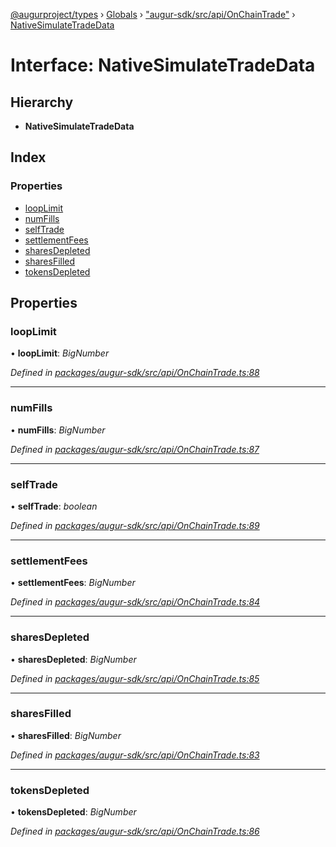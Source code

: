 [@augurproject/types](../README.md) › [Globals](../globals.md) › ["augur-sdk/src/api/OnChainTrade"](../modules/_augur_sdk_src_api_onchaintrade_.md) › [NativeSimulateTradeData](_augur_sdk_src_api_onchaintrade_.nativesimulatetradedata.md)

# Interface: NativeSimulateTradeData

## Hierarchy

* **NativeSimulateTradeData**

## Index

### Properties

* [loopLimit](_augur_sdk_src_api_onchaintrade_.nativesimulatetradedata.md#looplimit)
* [numFills](_augur_sdk_src_api_onchaintrade_.nativesimulatetradedata.md#numfills)
* [selfTrade](_augur_sdk_src_api_onchaintrade_.nativesimulatetradedata.md#selftrade)
* [settlementFees](_augur_sdk_src_api_onchaintrade_.nativesimulatetradedata.md#settlementfees)
* [sharesDepleted](_augur_sdk_src_api_onchaintrade_.nativesimulatetradedata.md#sharesdepleted)
* [sharesFilled](_augur_sdk_src_api_onchaintrade_.nativesimulatetradedata.md#sharesfilled)
* [tokensDepleted](_augur_sdk_src_api_onchaintrade_.nativesimulatetradedata.md#tokensdepleted)

## Properties

###  loopLimit

• **loopLimit**: *BigNumber*

*Defined in [packages/augur-sdk/src/api/OnChainTrade.ts:88](https://github.com/AugurProject/augur/blob/88b6e76efb/packages/augur-sdk/src/api/OnChainTrade.ts#L88)*

___

###  numFills

• **numFills**: *BigNumber*

*Defined in [packages/augur-sdk/src/api/OnChainTrade.ts:87](https://github.com/AugurProject/augur/blob/88b6e76efb/packages/augur-sdk/src/api/OnChainTrade.ts#L87)*

___

###  selfTrade

• **selfTrade**: *boolean*

*Defined in [packages/augur-sdk/src/api/OnChainTrade.ts:89](https://github.com/AugurProject/augur/blob/88b6e76efb/packages/augur-sdk/src/api/OnChainTrade.ts#L89)*

___

###  settlementFees

• **settlementFees**: *BigNumber*

*Defined in [packages/augur-sdk/src/api/OnChainTrade.ts:84](https://github.com/AugurProject/augur/blob/88b6e76efb/packages/augur-sdk/src/api/OnChainTrade.ts#L84)*

___

###  sharesDepleted

• **sharesDepleted**: *BigNumber*

*Defined in [packages/augur-sdk/src/api/OnChainTrade.ts:85](https://github.com/AugurProject/augur/blob/88b6e76efb/packages/augur-sdk/src/api/OnChainTrade.ts#L85)*

___

###  sharesFilled

• **sharesFilled**: *BigNumber*

*Defined in [packages/augur-sdk/src/api/OnChainTrade.ts:83](https://github.com/AugurProject/augur/blob/88b6e76efb/packages/augur-sdk/src/api/OnChainTrade.ts#L83)*

___

###  tokensDepleted

• **tokensDepleted**: *BigNumber*

*Defined in [packages/augur-sdk/src/api/OnChainTrade.ts:86](https://github.com/AugurProject/augur/blob/88b6e76efb/packages/augur-sdk/src/api/OnChainTrade.ts#L86)*

